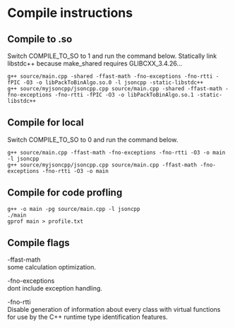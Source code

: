# Compile instructions

## Compile to .so
Switch COMPILE_TO_SO to 1 and run the command below.
Statically link libstdc++ because make_shared requires GLIBCXX_3.4.26...

    g++ source/main.cpp -shared -ffast-math -fno-exceptions -fno-rtti -fPIC -O3 -o libPackToBinAlgo.so.0 -l jsoncpp -static-libstdc++
    g++ source/myjsoncpp/jsoncpp.cpp source/main.cpp -shared -ffast-math -fno-exceptions -fno-rtti -fPIC -O3 -o libPackToBinAlgo.so.1 -static-libstdc++

## Compile for local
Switch COMPILE_TO_SO to 0 and run the command below.

    g++ source/main.cpp -ffast-math -fno-exceptions -fno-rtti -O3 -o main -l jsoncpp
    g++ source/myjsoncpp/jsoncpp.cpp source/main.cpp -ffast-math -fno-exceptions -fno-rtti -O3 -o main

## Compile for code profling
    g++ -o main -pg source/main.cpp -l jsoncpp
    ./main
    gprof main > profile.txt


## Compile flags
-ffast-math  
some calculation optimization.

-fno-exceptions  
dont include exception handling.

-fno-rtti  
Disable generation of information about every class with virtual functions for use by the C++ runtime type identification features.
